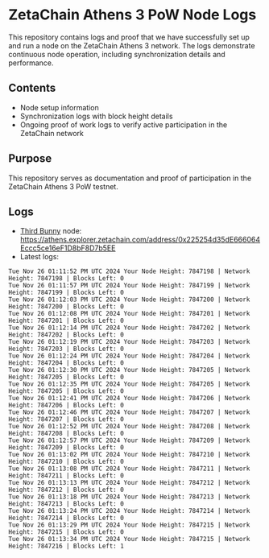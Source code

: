 # ZetaChain Athens 3 PoW Node Logs
This repository contains logs and proof that we have successfully set up and run a node on the ZetaChain Athens 3 network. The logs demonstrate continuous node operation, including synchronization details and performance.

## Contents
- Node setup information
- Synchronization logs with block height details
- Ongoing proof of work logs to verify active participation in the ZetaChain network

## Purpose
This repository serves as documentation and proof of participation in the ZetaChain Athens 3 PoW testnet.

## Logs

- [Third Bunny](https://thirdbunny.xyz/) node: https://athens.explorer.zetachain.com/address/0x225254d35dE666064Eccc5ce16eF1D8bF8D7b5EE
- Latest logs:
```
Tue Nov 26 01:11:52 PM UTC 2024 Your Node Height: 7847198 | Network Height: 7847198 | Blocks Left: 0
Tue Nov 26 01:11:57 PM UTC 2024 Your Node Height: 7847199 | Network Height: 7847199 | Blocks Left: 0
Tue Nov 26 01:12:03 PM UTC 2024 Your Node Height: 7847200 | Network Height: 7847200 | Blocks Left: 0
Tue Nov 26 01:12:08 PM UTC 2024 Your Node Height: 7847201 | Network Height: 7847201 | Blocks Left: 0
Tue Nov 26 01:12:14 PM UTC 2024 Your Node Height: 7847202 | Network Height: 7847202 | Blocks Left: 0
Tue Nov 26 01:12:19 PM UTC 2024 Your Node Height: 7847203 | Network Height: 7847203 | Blocks Left: 0
Tue Nov 26 01:12:24 PM UTC 2024 Your Node Height: 7847204 | Network Height: 7847204 | Blocks Left: 0
Tue Nov 26 01:12:30 PM UTC 2024 Your Node Height: 7847205 | Network Height: 7847205 | Blocks Left: 0
Tue Nov 26 01:12:35 PM UTC 2024 Your Node Height: 7847205 | Network Height: 7847205 | Blocks Left: 0
Tue Nov 26 01:12:41 PM UTC 2024 Your Node Height: 7847206 | Network Height: 7847206 | Blocks Left: 0
Tue Nov 26 01:12:46 PM UTC 2024 Your Node Height: 7847207 | Network Height: 7847207 | Blocks Left: 0
Tue Nov 26 01:12:52 PM UTC 2024 Your Node Height: 7847208 | Network Height: 7847208 | Blocks Left: 0
Tue Nov 26 01:12:57 PM UTC 2024 Your Node Height: 7847209 | Network Height: 7847209 | Blocks Left: 0
Tue Nov 26 01:13:02 PM UTC 2024 Your Node Height: 7847210 | Network Height: 7847210 | Blocks Left: 0
Tue Nov 26 01:13:08 PM UTC 2024 Your Node Height: 7847211 | Network Height: 7847211 | Blocks Left: 0
Tue Nov 26 01:13:13 PM UTC 2024 Your Node Height: 7847212 | Network Height: 7847212 | Blocks Left: 0
Tue Nov 26 01:13:18 PM UTC 2024 Your Node Height: 7847213 | Network Height: 7847213 | Blocks Left: 0
Tue Nov 26 01:13:24 PM UTC 2024 Your Node Height: 7847214 | Network Height: 7847214 | Blocks Left: 0
Tue Nov 26 01:13:29 PM UTC 2024 Your Node Height: 7847215 | Network Height: 7847215 | Blocks Left: 0
Tue Nov 26 01:13:34 PM UTC 2024 Your Node Height: 7847215 | Network Height: 7847216 | Blocks Left: 1
```
